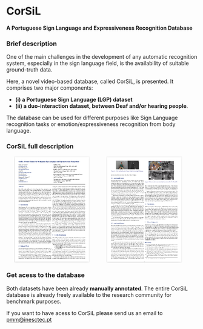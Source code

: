 # CorSiL
**A Portuguese Sign Language and Expressiveness Recognition Database**

### Brief description

One of the main challenges in the development of any automatic recognition system, especially in the sign language field, is the availability of suitable ground-truth data. 

Here, a novel video-based database, called CorSiL, is presented. It comprises two major components: 
- **(i) a Portuguese Sign Language (LGP) dataset**
- **(ii) a duo-interaction dataset, between Deaf and/or hearing people**.

The database can be used for different purposes like Sign Language recognition tasks or emotion/expressiveness recognition from body language.

### CorSiL full description

<p float="center">
<img align="center" src="./paper/print_page_1.png" width="200" alt="CorSiL paper"  hspace="20"/>
<img align="center" src="./paper/print_page_2.png" width="200" alt="CorSiL paper" hspace="20"/>
</p>

### Get acess to the database

Both datasets have been already **manually annotated**. The entire CorSiL database is already freely available to the research community for benchmark purposes. 

If you want to have acess to CorSiL please send us an email to pmm@inesctec.pt
